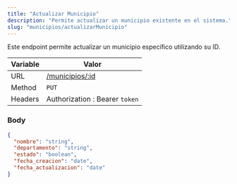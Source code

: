 ```yaml
---
title: "Actualizar Municipio"
description: "Permite actualizar un municipio existente en el sistema."
slug: "municipios/actualizarMunicipio"
---
```


Este endpoint permite actualizar un municipio específico utilizando su ID.

| Variable | Valor                              |
| -------- | ---------------------------------- |
| URL      | [/municipios/:id](/municipios/:id) |
| Method   | `PUT`                              |
| Headers  | Authorization : Bearer `token`     |

### Body

```json
{
  "nombre": "string",
  "departamento": "string",
  "estado": "boolean",
  "fecha_creacion": "date",
  "fecha_actualizacion": "date"
}
```

